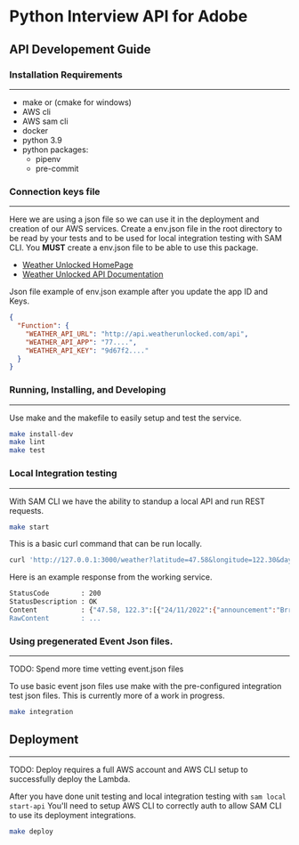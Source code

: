 # Python Interview API for Adobe

## API Developement Guide

### Installation Requirements

---

- make or (cmake for windows)
- AWS cli
- AWS sam cli
- docker
- python 3.9
- python packages:
  - pipenv
  - pre-commit

### Connection keys file

---

Here we are using a json file so we can use it in the deployment and creation of our AWS services. Create a env.json file in the root directory to be read by your tests and to be used for local integration testing with SAM CLI. You **MUST** create a env.json file to be able to use this package.

- [Weather Unlocked HomePage](https://developer.weatherunlocked.com)
- [Weather Unlocked API Documentation](https://developer.weatherunlocked.com/documentation/localweather)

Json file example of env.json example after you update the app ID and Keys.

```json
{
  "Function": {
    "WEATHER_API_URL": "http://api.weatherunlocked.com/api",
    "WEATHER_API_APP": "77....",
    "WEATHER_API_KEY": "9d67f2...."
  }
}
```

### Running, Installing, and Developing

---

Use make and the makefile to easily setup and test the service.

```bash
make install-dev
make lint
make test
```

### Local Integration testing

---

With SAM CLI we have the ability to standup a local API and run REST requests.

```bash
make start
```

This is a basic curl command that can be run locally.

```bash
curl 'http://127.0.0.1:3000/weather?latitude=47.58&longitude=122.30&days=3'
```

Here is an example response from the working service.

```bash
StatusCode        : 200
StatusDescription : OK
Content           : {"47.58, 122.3":[{"24/11/2022":{"announcement":"Brr, it's cold.","high":17.5,"low":9.0,"weather":"Overcast skies"}},{"25/11/2022":{"announcement":"Brr, it's cold.","high":23.2,"low":4.2,"weather":"Lig...
RawContent        : ...
```

### Using pregenerated Event Json files.

---

TODO: Spend more time vetting event.json files

To use basic event json files use make with the pre-configured integration test json files. This is currently more of a work in progress.

```bash
make integration
```

## Deployment

---

TODO: Deploy requires a full AWS account and AWS CLI setup to successfully deploy the Lambda.

After you have done unit testing and local integration testing with `sam local start-api`
You'll need to setup AWS CLI to correctly auth to allow SAM CLI to use its deployment integrations.

```bash
make deploy
```
